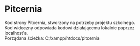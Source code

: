 # Pitcernia
Kod strony Pitcernia, stworzony na potrzeby projektu szkolnego.
<br>
Kod widoczny odpowiada kodowi działającemu lokalnie poprzez localhost'a.
<br>
Porządana ścieżka: C:/xampp/htdocs/pitcernia
